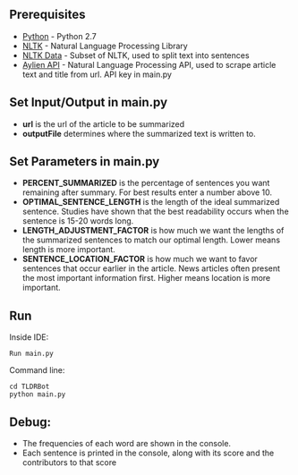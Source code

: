## Prerequisites
* [Python](https://www.python.org/download/releases/2.7/) - Python 2.7
* [NLTK](http://www.nltk.org/install.html) - Natural Language Processing Library
* [NLTK Data](http://www.nltk.org/data.html) - Subset of NLTK, used to split text into sentences
* [Aylien API](https://aylien.com/) - Natural Language Processing API, used to scrape article text and title from url. API key in main.py

## Set Input/Output in main.py
* **url** is the url of the article to be summarized
* **outputFile** determines where the summarized text is written to.

## Set Parameters in main.py
* **PERCENT_SUMMARIZED** is the percentage of sentences you want remaining after summary. For best results enter a number above 10.
* **OPTIMAL_SENTENCE_LENGTH** is the length of the ideal summarized sentence. Studies have shown that the best readability occurs when the sentence is 15-20 words long.
* **LENGTH_ADJUSTMENT_FACTOR** is how much we want the lengths of the summarized sentences to match our optimal length. Lower means length is more important.
* **SENTENCE_LOCATION_FACTOR** is how much we want to favor sentences that occur earlier in the article. News articles often present the most important information first. Higher means location is more important.

## Run
Inside IDE:
```
Run main.py
```
Command line:
```
cd TLDRBot
python main.py
```

## Debug:
* The frequencies of each word are shown in the console.
* Each sentence is printed in the console, along with its score and the contributors to that score
